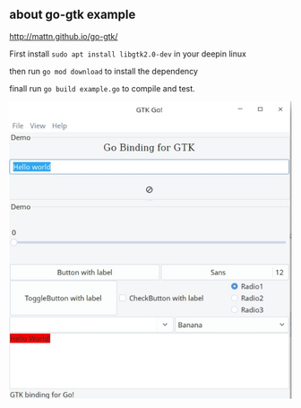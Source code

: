 
## about go-gtk example

http://mattn.github.io/go-gtk/

First install `sudo apt install libgtk2.0-dev` in your deepin linux

then run `go mod download` to install the dependency

finall run `go build example.go` to compile and test.

![example](./example.jpg)




